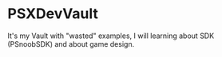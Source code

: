 # PSXDevVault
It's my Vault with "wasted" examples, I will learning about SDK (PSnoobSDK) and about game design.
